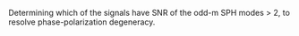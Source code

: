 Determining which of the signals have SNR of the odd-m SPH modes > 2, to resolve phase-polarization degeneracy.

